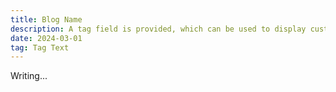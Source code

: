 ```yaml
---
title: Blog Name
description: A tag field is provided, which can be used to display custom information.
date: 2024-03-01
tag: Tag Text
---
```


Writing...
